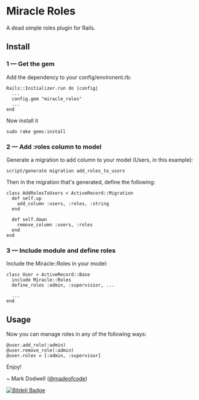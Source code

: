 # Miracle Roles

A dead simple roles plugin for Rails. 

## Install

### 1 &mdash; Get the gem

Add the dependency to your config/environent.rb:

    Rails::Initializer.run do |config|
      ...
      config.gem "miracle_roles"
      ...
    end
  
Now install it

    sudo rake gems:install

### 2 &mdash; Add :roles column to model

Generate a migration to add column to your model (Users, in this example):

    script/generate migration add_roles_to_users
  
Then in the migration that's generated, define the following:

    class AddRolesToUsers < ActiveRecord::Migration
      def self.up
        add_column :users, :roles, :string
      end
  
      def self.down
        remove_column :users, :roles
      end
    end
  
### 3 &mdash; Include module and define roles

Include the Miracle::Roles in your model:

    class User < ActiveRecord::Base
      include Miracle::Roles
      define_roles :admin, :supervisior, ...
      
      ...
    end
  
## Usage

Now you can manage roles in any of the following ways:

    @user.add_role(:admin)
    @user.remove_role(:admin)
    @user.roles = [:admin, :supervisor]
  
Enjoy!

~ Mark Dodwell (<a href="http://twitter.com/madeofcode">@madeofcode</a>)

[![Bitdeli Badge](https://d2weczhvl823v0.cloudfront.net/mkdynamic/miracle_roles/trend.png)](https://bitdeli.com/free "Bitdeli Badge")

